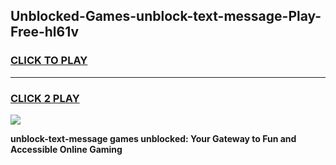 
## Unblocked-Games-unblock-text-message-Play-Free-hl61v
<h3>
<a href="https://premium76.site?title=unblock-text-message&ref=23A">CLICK TO PLAY</a></h3>
<hr>

<h3>
<a href="https://premium76.site?title=unblock-text-message&ref=23A">CLICK 2 PLAY</a>
  
</h3>

<a href="https://premium76.site?title=unblock-text-message&ref=23A"><img src="https://clearcache.store/games.png"></a>


**unblock-text-message games unblocked: Your Gateway to Fun and Accessible Online Gaming**
